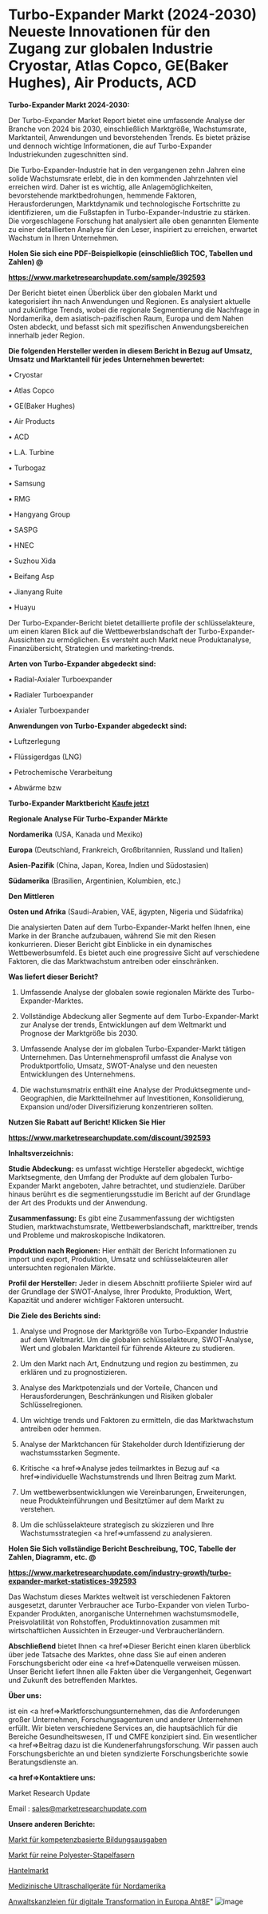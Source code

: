 # Turbo-Expander Markt (2024-2030) Neueste Innovationen für den Zugang zur globalen Industrie Cryostar, Atlas Copco, GE(Baker Hughes), Air Products, ACD

<strong>Turbo-Expander Markt 2024-2030:</strong>

Der Turbo-Expander Market Report bietet eine umfassende Analyse der Branche von 2024 bis 2030, einschließlich Marktgröße, Wachstumsrate, Marktanteil, Anwendungen und bevorstehenden Trends. Es bietet präzise und dennoch wichtige Informationen, die auf Turbo-Expander Industriekunden zugeschnitten sind.

Die Turbo-Expander-Industrie hat in den vergangenen zehn Jahren eine solide Wachstumsrate erlebt, die in den kommenden Jahrzehnten viel erreichen wird. Daher ist es wichtig, alle Anlagemöglichkeiten, bevorstehende marktbedrohungen, hemmende Faktoren, Herausforderungen, Marktdynamik und technologische Fortschritte zu identifizieren, um die Fußstapfen in Turbo-Expander-Industrie zu stärken. Die vorgeschlagene Forschung hat analysiert alle oben genannten Elemente zu einer detaillierten Analyse für den Leser, inspiriert zu erreichen, erwartet Wachstum in Ihren Unternehmen.



<strong>Holen Sie sich eine PDF-Beispielkopie (einschließlich TOC, Tabellen und Zahlen) @
</strong>

<strong><a href=https://www.marketresearchupdate.com/sample/392593>

<strong>https://www.marketresearchupdate.com/sample/392593</u></font></a></strong></strong>

Der Bericht bietet einen Überblick über den globalen Markt und kategorisiert ihn nach Anwendungen und Regionen. Es analysiert aktuelle und zukünftige Trends, wobei die regionale Segmentierung die Nachfrage in Nordamerika, dem asiatisch-pazifischen Raum, Europa und dem Nahen Osten abdeckt, und befasst sich mit spezifischen Anwendungsbereichen innerhalb jeder Region.



<strong>Die folgenden Hersteller werden in diesem Bericht in Bezug auf Umsatz, Umsatz und Marktanteil für jedes Unternehmen bewertet:</strong>

• Cryostar

• Atlas Copco

• GE(Baker Hughes)

• Air Products

• ACD

• L.A. Turbine

• Turbogaz

• Samsung

• RMG

• Hangyang Group

• SASPG

• HNEC

• Suzhou Xida

• Beifang Asp

• Jianyang Ruite

• Huayu

Der Turbo-Expander-Bericht bietet detaillierte profile der schlüsselakteure, um einen klaren Blick auf die Wettbewerbslandschaft der Turbo-Expander-Aussichten zu ermöglichen. Es versteht auch Markt neue Produktanalyse, Finanzübersicht, Strategien und marketing-trends.



<strong>Arten von Turbo-Expander abgedeckt sind:</strong>

• Radial-Axialer Turboexpander

• Radialer Turboexpander

• Axialer Turboexpander



<strong>Anwendungen von Turbo-Expander abgedeckt sind:</strong>

• Luftzerlegung

• Flüssigerdgas (LNG)

• Petrochemische Verarbeitung

• Abwärme bzw



<strong>Turbo-Expander Marktbericht <a href=https://www.marketresearchupdate.com/buynow/392593>Kaufe jetzt</a></strong>



<strong>Regionale Analyse Für Turbo-Expander Märkte</strong>



<strong>Nordamerika</strong> (USA, Kanada und Mexiko)



<strong>Europa</strong> (Deutschland, Frankreich, Großbritannien, Russland und Italien)



<strong>Asien-Pazifik</strong> (China, Japan, Korea, Indien und Südostasien)



<strong>Südamerika</strong> (Brasilien, Argentinien, Kolumbien, etc.)



<strong>Den Mittleren</strong> 

<strong>Osten und Afrika</strong> (Saudi-Arabien, VAE, ägypten, Nigeria und Südafrika)

Die analysierten Daten auf dem Turbo-Expander-Markt helfen Ihnen, eine Marke in der Branche aufzubauen, während Sie mit den Riesen konkurrieren. Dieser Bericht gibt Einblicke in ein dynamisches Wettbewerbsumfeld. Es bietet auch eine progressive Sicht auf verschiedene Faktoren, die das Marktwachstum antreiben oder einschränken.



<strong>Was liefert dieser Bericht?</strong>

1. Umfassende Analyse der globalen sowie regionalen Märkte des Turbo-Expander-Marktes.

2. Vollständige Abdeckung aller Segmente auf dem Turbo-Expander-Markt zur Analyse der trends, Entwicklungen auf dem Weltmarkt und Prognose der Marktgröße bis 2030.

3. Umfassende Analyse der im globalen Turbo-Expander-Markt tätigen Unternehmen. Das Unternehmensprofil umfasst die Analyse von Produktportfolio, Umsatz, SWOT-Analyse und den neuesten Entwicklungen des Unternehmens.

4. Die wachstumsmatrix enthält eine Analyse der Produktsegmente und-Geographien, die Marktteilnehmer auf Investitionen, Konsolidierung, Expansion und/oder Diversifizierung konzentrieren sollten.



<strong>Nutzen Sie Rabatt auf Bericht! Klicken Sie Hier
</strong>

<strong><a href=https://www.marketresearchupdate.com/discount/392593>https://www.marketresearchupdate.com/discount/392593</b></u></font></strong></a>



<strong>Inhaltsverzeichnis:</strong>



<strong>Studie Abdeckung:</strong> es umfasst wichtige Hersteller abgedeckt, wichtige Marktsegmente, den Umfang der Produkte auf dem globalen Turbo-Expander Markt angeboten, Jahre betrachtet, und studienziele. Darüber hinaus berührt es die segmentierungsstudie im Bericht auf der Grundlage der Art des Produkts und der Anwendung.



<strong>Zusammenfassung:</strong> Es gibt eine Zusammenfassung der wichtigsten Studien, marktwachstumsrate, Wettbewerbslandschaft, markttreiber, trends und Probleme und makroskopische Indikatoren.



<strong>Produktion nach Regionen:</strong> Hier enthält der Bericht Informationen zu import und export, Produktion, Umsatz und schlüsselakteuren aller untersuchten regionalen Märkte.



<strong>Profil der Hersteller:</strong> Jeder in diesem Abschnitt profilierte Spieler wird auf der Grundlage der SWOT-Analyse, Ihrer Produkte, Produktion, Wert, Kapazität und anderer wichtiger Faktoren untersucht.



<strong>Die Ziele des Berichts sind:</strong>

1) Analyse und Prognose der Marktgröße von Turbo-Expander Industrie auf dem Weltmarkt.
Um die globalen schlüsselakteure, SWOT-Analyse, Wert und globalen Marktanteil für führende Akteure zu studieren.

2) Um den Markt nach Art, Endnutzung und region zu bestimmen, zu erklären und zu prognostizieren.

3) Analyse des Marktpotenzials und der Vorteile, Chancen und Herausforderungen, Beschränkungen und Risiken globaler Schlüsselregionen.

4) Um wichtige trends und Faktoren zu ermitteln, die das Marktwachstum antreiben oder hemmen.

5) Analyse der Marktchancen für Stakeholder durch Identifizierung der wachstumsstarken Segmente.

6) Kritische <a href=>Analyse</a> jedes teilmarktes in Bezug auf <a href=>individuelle</a> Wachstumstrends und Ihren Beitrag zum Markt.

7) Um wettbewerbsentwicklungen wie Vereinbarungen, Erweiterungen, neue Produkteinführungen und Besitztümer auf dem Markt zu verstehen.

8) Um die schlüsselakteure strategisch zu skizzieren und Ihre Wachstumsstrategien <a href=>umfassend</a> zu analysieren.



<strong>Holen Sie Sich vollständige Bericht Beschreibung, TOC, Tabelle der Zahlen, Diagramm, etc. @ </strong>

<strong><a href=https://www.marketresearchupdate.com/industry-growth/turbo-expander-market-statistices-392593>https://www.marketresearchupdate.com/industry-growth/turbo-expander-market-statistices-392593</a></font></strong>

Das Wachstum dieses Marktes weltweit ist verschiedenen Faktoren ausgesetzt, darunter Verbraucher ace Turbo-Expander von vielen Turbo-Expander Produkten, anorganische Unternehmen wachstumsmodelle, Preisvolatilität von Rohstoffen, Produktinnovation zusammen mit wirtschaftlichen Aussichten in Erzeuger-und Verbraucherländern.



<strong>Abschließend</strong> bietet Ihnen <a href=>Dieser</a> Bericht einen klaren überblick über jede Tatsache des Marktes, ohne dass Sie auf einen anderen Forschungsbericht oder eine <a href=>Datenquelle</a> verweisen müssen. Unser Bericht liefert Ihnen alle Fakten über die Vergangenheit, Gegenwart und Zukunft des betreffenden Marktes.



<strong>Über uns:</strong>

 ist ein <a href=>Marktfors</a>chungsunternehmen, das die Anforderungen großer Unternehmen, Forschungsagenturen und anderer Unternehmen erfüllt. Wir bieten verschiedene Services an, die hauptsächlich für die Bereiche Gesundheitswesen, IT und CMFE konzipiert sind. Ein wesentlicher <a href=>Beitrag</a> dazu ist die Kundenerfahrungsforschung. Wir passen auch Forschungsberichte an und bieten syndizierte Forschungsberichte sowie Beratungsdienste an.



<strong><a href=>Kontaktiere uns:</a></strong>

Market Research Update

Email : sales@marketresearchupdate.com



<strong>Unsere anderen Berichte:</strong>

<a href=https://www.linkedin.com/pulse/competency-based-education-spending-market-analysis-understanding>Markt für kompetenzbasierte Bildungsausgaben</a>

<a href=https://www.linkedin.com/pulse/virgin-polyester-staple-fiber-market-2023-analysis-growth>Markt für reine Polyester-Stapelfasern</a>

<a href=https://www.linkedin.com/pulse/dumbbell-market-outlooks-2023-size-shares-growth>Hantelmarkt</a>

<a href=https://www.linkedin.com/pulse/north-america-medical-ultrasonography-equipment>Medizinische Ultraschallgeräte für Nordamerika</a>

<a href=https://www.linkedin.com/pulse/europe-digital-transformation-law-firms-aht8f/>Anwaltskanzleien für digitale Transformation in Europa Aht8F</a>"
![image](https://github.com/Gayatrikarjule/Market-Analysis-361/assets/97346546/60b8a1fb-bb4f-490f-9ef0-1402dd1b6efa)

